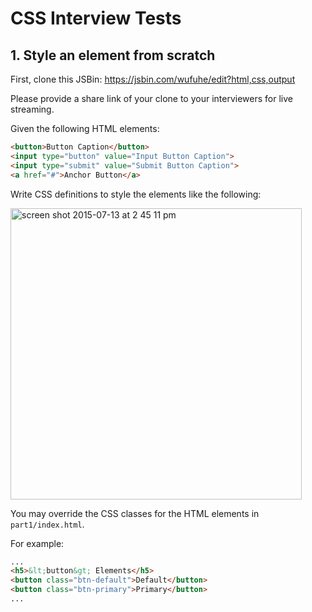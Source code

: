 # CSS Interview Tests

## 1. Style an element from scratch

First, clone this JSBin: https://jsbin.com/wufuhe/edit?html,css,output

Please provide a share link of your clone to your interviewers for live streaming.

Given the following HTML elements:

```html
<button>Button Caption</button>
<input type="button" value="Input Button Caption">
<input type="submit" value="Submit Button Caption">
<a href="#">Anchor Button</a>
```

Write CSS definitions to style the elements like the following:

<img width="466" alt="screen shot 2015-07-13 at 2 45 11 pm" src="https://cloud.githubusercontent.com/assets/3170805/8682221/9edffd7a-2a20-11e5-9ff2-accfe49d3a4c.png">

You may override the CSS classes for the HTML elements in `part1/index.html`.

For example:

```html
...
<h5>&lt;button&gt; Elements</h5>
<button class="btn-default">Default</button>
<button class="btn-primary">Primary</button>
...
```
